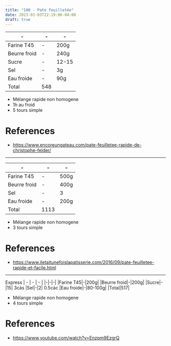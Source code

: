 ```yaml
---
title: "100 - Pate feuilletée"
date: 2023-01-03T22:19:06-04:00
draft: true
---
```


| - | - | - |
|-|-|-|
|Farine T45|-|200g|
|Beurre froid|-|240g|
|Sucre|-|12-15|
|Sel|-|3g|
|Eau froide|-|90g|
|Total|548|

- Mélange rapide non homogene
- 1h au froid
- 5 tours simple

# References
- https://www.encoreungateau.com/pate-feuilletee-rapide-de-christophe-felder/

------
| - | - | - |
|-|-|-|
|Farine T45|-|500g|
|Beurre froid|-|400g|
|Sel|-|3|
|Eau froide|-|200g|
|Total|1113|

- Mélange rapide non homogene
- 3 tours simple

# References
- https://www.iletaitunefoislapatisserie.com/2016/09/pate-feuilletee-rapide-et-facile.html

---
Express
| - | - | - |
|-|-|-|
|Farine T45|-|200g|
|Beurre froid|-|200g|
|Sucre|-|15| 3càs
|Sel|-|2| 0.5càc
|Eau froide|-|80-100g|
|Total|517|

- Mélange rapide non homogene
- 4 tours simple


# References
- https://www.youtube.com/watch?v=Enzpm9EzgrQ

